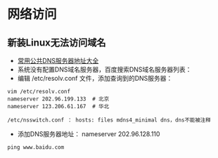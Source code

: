 # 网络访问

## 新装Linux无法访问域名

- [常用公共DNS服务器地址大全](https://www.liwei8090.com/4580.html)
- 系统没有配置DNS域名服务器，百度搜索DNS域名服务器列表：
- 编辑 /etc/resolv.conf 文件，添加查询到的DNS服务器：

~~~shell
vim /etc/resolv.conf
nameserver 202.96.199.133  # 北京
nameserver 123.206.61.167  # 华北

/etc/nsswitch.conf ： hosts: files mdns4_minimal dns，dns不能被注释
~~~

- 添加DNS服务器地址： nameserver 202.96.128.110

~~~shell
ping www.baidu.com
~~~